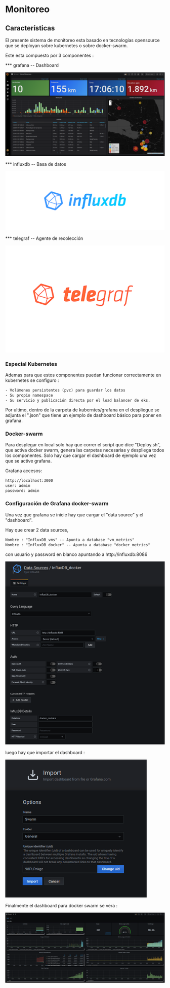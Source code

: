 # Monitoreo

## Características 

El presente sistema de monitoreo esta basado en tecnologías opensource que se deployan sobre kubernetes o sobre docker-swarm. 

Este esta compuesto por 3 componentes :

*** grafana -- Dashboard

![](img/grafana.png)

*** influxdb -- Basa de datos

![](img/influxdb.png)

*** telegraf -- Agente de recolección

![](img/telegraf.png)

### Especial Kubernetes

Ademas para que estos componentes puedan funcionar correctamente en kubernetes se configuro :

    - Volúmenes persistentes (pvc) para guardar los datos
    - Su propio namespace
    - Su servicio y publicación directa por el load balancer de eks.

Por ultimo, dentro de la carpeta de kuberntes/grafana en el despliegue se adjunta el ".json" que tiene un ejemplo de dashboard básico para poner en grafana.

### Docker-swarm

Para desplegar en local solo hay que correr el script que dice "Deploy.sh", que activa docker swarm, genera las carpetas necesarias y despliega todos los componentes. Solo hay que cargar el dashboard de ejemplo una vez que se active grafana.

Grafana accesos:

    http://localhost:3000
    user: admin
    password: admin

### Configuración de Grafana docker-swarm

Una vez que grafana se inicie hay que cargar el "data source" y el "dashboard". 

Hay que crear 2 data sources, 

    Nombre : "InfluxDB_vms" -- Apunta a database "vm_metrics" 
    Nombre : "InfluxDB_docker" -- Apunta a database "docker_metrics"

con usuario y password en blanco apuntando a  http://influxdb:8086

![](img/datasource.png)

luego hay que importar el dashboard :

![](img/importa-dashboard.png)

Finalmente el dashboard para docker swarm se vera :

![](img/dashboard.png)
